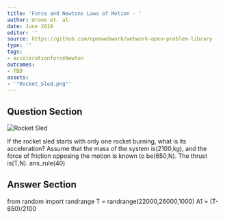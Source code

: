 ```yaml
---
title: 'Force and Newtons Laws of Motion - '
author: Urone et. al
date: June 2018
editor: ''
source: https://github.com/openwebwork/webwork-open-problem-library
type: ''
tags:
- accelerationforceNewton
outcomes:
- TBD
assets:
- '"Rocket_Sled.png"'
---
```


## Question Section 

![Rocket Sled]("Rocket_Sled.png")

If the rocket sled starts with only one rocket burning, what is its acceleration? Assume that the mass of the system is(2100,kg), and the force of friction opposing the motion is known to be(650,N). The thrust is(T,N). 
ans_rule(40)



## Answer Section

from random import randrange
T = randrange(22000,26000,1000)
A1 = (T-650)/2100